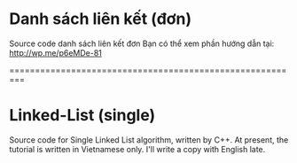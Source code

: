 # Danh sách liên kết (đơn)
Source code danh sách liên kết đơn
Bạn có thể xem phần hướng dẫn tại: http://wp.me/p6eMDe-81

=========================================================
# Linked-List (single)
Source code for Single Linked List algorithm, written by C++.
At present, the tutorial is written in Vietnamese only. I'll write a copy with English late.
